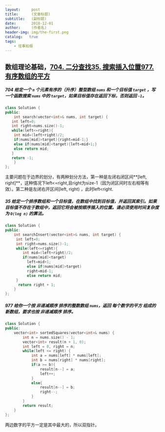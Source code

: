 ```yaml
---
layout:     post
title:      (文章标题)
subtitle:   (副标题)
date:       2018-12-01
author:     (作者名)
header-img: img/the-first.png
catalog:   true
tags:
    - 往事如烟
---
```


## 数组理论基础，[704. 二分查找](https://leetcode.cn/problems/binary-search/)[35. 搜索插入位置](https://leetcode.cn/problems/search-insert-position/)[977. 有序数组的平方](https://leetcode.cn/problems/squares-of-a-sorted-array/)

##### 704 给定一个 `n` 个元素有序的（升序）整型数组 `nums` 和一个目标值 `target` ，写一个函数搜索 `nums` 中的 `target`，如果目标值存在返回下标，否则返回 `-1`。

```c++
class Solution {
public:
    int search(vector<int>& nums, int target) {
   int left=0;
   int right=nums.size()-1;
   while(left<=right){
    int mid=(left+right)/2;
    if(nums[mid]>target){right=mid-1;}
    else if(nums[mid]<target){left=mid+1;}
    else return mid;
   }
   return -1;
    }
};
```

  主要问题在于边界的划分，有两种划分方法，第一种是左闭右闭区间**[left, right]**，这种情况下left<=right,且right为size-1（因为闭区间时左右相等有效）。第二种是左闭右开区间[left, right) ，此时left<right.

##### 35  给定一个排序数组和一个目标值，在数组中找到目标值，并返回其索引。如果目标值不存在于数组中，返回它将会被按顺序插入的位置。请必须使用时间复杂度为 `O(log n)` 的算法。

```c++
class Solution {
public:
    int searchInsert(vector<int>& nums, int target) {
     int left=0;
     int right=nums.size()-1;
     while(left<=right){
        int mid=(left+right)/2;
        if(nums[mid]<target)
          left=mid+1;
          else if(nums[mid]>target)
          right=mid-1;
          else return mid;
     }
      return right + 1;
    }
};
```

##### 977 给你一个按 **非递减顺序** 排序的整数数组 `nums`，返回 **每个数字的平方** 组成的新数组，要求也按 **非递减顺序** 排序。

```c++
class Solution {
public:
    vector<int> sortedSquares(vector<int>& nums) {
        int n = nums.size() - 1;
        vector<int> result(n + 1, 0);
        int left = 0, right = n;
        while(left <= right) {
            int a = nums[left] * nums[left];
            int b = nums[right] * nums[right];
            if(a >= b){
                result[n--] = a;
                left++;
            }
            else{
                result[n--] = b;
                right--;
            }
        }
        return result;
    }
};
```

  两边数字的平方一定是其中最大的，所以双指针。
